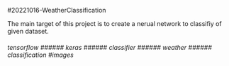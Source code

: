 #20221016-WeatherClassification

The main target of this project is to create a nerual network to classifiy of given dataset.

###### tensorflow ###### keras ###### classifier ###### weather ###### classification #images
